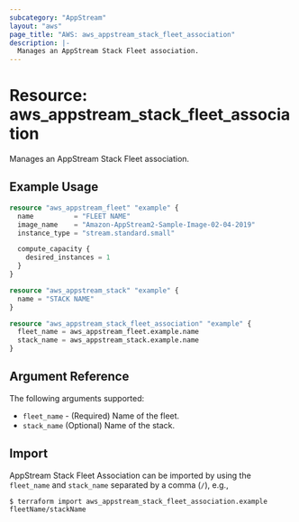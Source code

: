 ```yaml
---
subcategory: "AppStream"
layout: "aws"
page_title: "AWS: aws_appstream_stack_fleet_association"
description: |-
  Manages an AppStream Stack Fleet association.
---
```


# Resource: aws_appstream_stack_fleet_association

Manages an AppStream Stack Fleet association.

## Example Usage

```terraform
resource "aws_appstream_fleet" "example" {
  name          = "FLEET NAME"
  image_name    = "Amazon-AppStream2-Sample-Image-02-04-2019"
  instance_type = "stream.standard.small"

  compute_capacity {
    desired_instances = 1
  }
}

resource "aws_appstream_stack" "example" {
  name = "STACK NAME"
}

resource "aws_appstream_stack_fleet_association" "example" {
  fleet_name = aws_appstream_fleet.example.name
  stack_name = aws_appstream_stack.example.name
}
```

## Argument Reference

The following arguments supported:

* `fleet_name` - (Required) Name of the fleet.
* `stack_name` (Optional) Name of the stack.

## Import

AppStream Stack Fleet Association can be imported by using the `fleet_name` and `stack_name` separated by a comma (`/`), e.g.,

```
$ terraform import aws_appstream_stack_fleet_association.example fleetName/stackName
```
